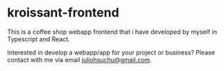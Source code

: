 # kroissant-frontend

This is a coffee shop webapp frontend that i have developed by myself in Typescript and React.

Interested in develop a webapp/app for your project or business? Please contact with me via email juliohsuchu@gmail.com.
